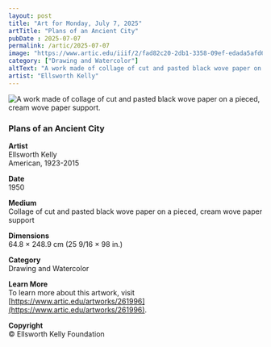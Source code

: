 ```yaml
---
layout: post
title: "Art for Monday, July 7, 2025"
artTitle: "Plans of an Ancient City"
pubDate : 2025-07-07
permalink: /artic/2025-07-07
image: "https://www.artic.edu/iiif/2/fad82c20-2db1-3358-09ef-edada5afd6c9/full/1686,/0/default.jpg"
category: ["Drawing and Watercolor"]
altText: "A work made of collage of cut and pasted black wove paper on a pieced, cream wove paper support."
artist: "Ellsworth Kelly"
---
```

 
<img src='https://www.artic.edu/iiif/2/fad82c20-2db1-3358-09ef-edada5afd6c9/full/1686,/0/default.jpg' alt='A work made of collage of cut and pasted black wove paper on a pieced, cream wove paper support.' style='border-radius=5px'> 
 
### Plans of an Ancient City
 
**Artist**<br>
Ellsworth Kelly<br>
American, 1923-2015
 
**Date**<br>
1950
 
**Medium**<br>
Collage of cut and pasted black wove paper on a pieced, cream wove paper support
 
**Dimensions**<br>
64.8 × 248.9 cm (25 9/16 × 98 in.)
 
**Category**<br>
Drawing and Watercolor
 
**Learn More**<br>
To learn more about this artwork, visit [https://www.artic.edu/artworks/261996](https://www.artic.edu/artworks/261996).
 
**Copyright**<br>
© Ellsworth Kelly Foundation